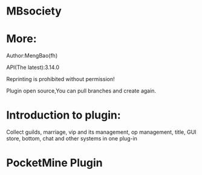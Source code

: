 # MBsociety
# More:
Author:MengBao(fh)

API(The latest):3.14.0

Reprinting is prohibited without permission!

Plugin open source,You can pull branches and create again.

# Introduction to plugin:
Collect guilds, marriage, vip and its management, op management, title, GUI store, bottom, chat and other systems in one plug-in 

# PocketMine Plugin
